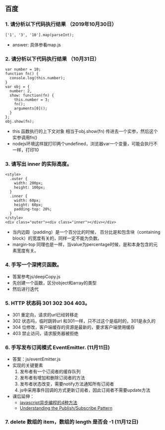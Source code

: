 ## 百度
### 1. 请分析以下代码执行结果 （2019年10月30日）
`['1', '3', '10'].map(parseInt);`
* answer: 具体参看map.js
### 2. 请分析以下代码执行结果 （10月31日）

```
var number = 10;
function fn() {
  console.log(this.number);
}
var obj = {
  number: 2,
  show: function(fn) {
    this.number = 3;
    fn();
    arguments[0]();
  }
};
obj.show(fn);

```
* this 函数执行的上下文对象 相当于obj.show(fn) 传进去一个实参，然后这个实参调用fn()
* nodejs环境这样就打印两个undefined，浏览器var一个变量，可能会执行不一样，打印10

### 3. 请写出 inner 的实际高度。
```
<style>
  .outer {
    width: 200px;
    height: 100px;
  }
  .inner {
    width: 60px;
    height: 60px;
    padding-top: 20%;
  }
</style>
<div class="outer"><div class="inner"></div></div>
```
* 当内边距（padding）是一个百分比的时候， 百分比是和包含块（containing block）的宽度有关的，同样一定不能为负数。
* margin-top 同理也是一样，当value为percentage时候，是和本身包含的元素宽度有关。

### 4. 手写一个深拷贝函数。
* 答案参考js/deepCopy.js
* 先创建一个函数，区分object和array的类型
* 然后进行迭代

### 5. HTTP 状态码 301 302 304 403。
* 301 重定向，请求的url已经转移走
* 302 状态吗，临时跳转url 和301一样，只不过这个是临时的，301是永久的
* 304 位修改，客户端缓存的资源是最新的，要求客户端使用缓存
* 403 禁止访问，请求服务器被拒绝

### 6. 手写发布订阅模式 EventEmitter. (11月11日)
* 答案：js/eventEmitter.js
* 实现的关键要素
  1. 发布者有一个订阅者的缓存队列
  2. 发布者有增加和删除订阅者的方法
  3. 发布者状态改变，需要notify方法通知所有订阅者
  4. js中采用事件回调的方式更新订阅者，因此订阅者不需要update方法
* 课后延伸：
  - [javascript异步编程的4种方法](http://www.ruanyifeng.com/blog/2012/12/asynchronous%EF%BC%BFjavascript.html)
  - [Understanding the Publish/Subscribe Pattern](https://docs.microsoft.com/en-us/previous-versions/msdn10/hh201955(v=msdn.10))
  
### 7. delete 数组的 item，数组的 length 是否会 -1 (11月12日)
